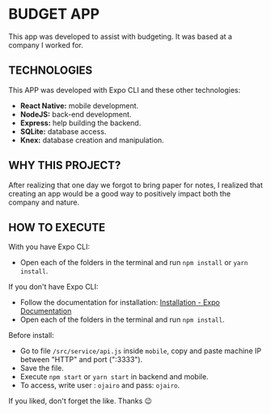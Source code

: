 # BUDGET APP
This app was developed to assist with budgeting. It was based at a company I worked for.

## TECHNOLOGIES
This APP was developed with Expo CLI and these other technologies:

 - **React Native:** mobile development.
 - **NodeJS:**  back-end development.
 - **Express:** help building the backend.
 - **SQLite:** database access.
 - **Knex:** database creation and manipulation.


## WHY THIS PROJECT?
After realizing that one day we forgot to bring paper for notes, I realized that creating an app would be a good way to positively impact both the company and nature.

## HOW TO EXECUTE
With you have Expo CLI:
 - Open each of the folders in the terminal and run `npm install` or `yarn install`.

If you don't have Expo CLI: 

 - Follow the documentation for installation: [Installation - Expo Documentation](https://docs.expo.io/get-started/installation/)
 -  Open each of the folders in the terminal and run `npm install`.

Before install:
 - Go to file `/src/service/api.js` inside `mobile`, copy and paste machine IP between "HTTP" and port (":3333").
 - Save the file.
 - Execute `npm start` or  `yarn start` in backend and mobile.
 - To access, write user : `ojairo` and pass: `ojairo`.

If you liked, don't forget the like.
Thanks 😉
